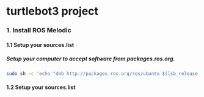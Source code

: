 # turtlebot3 project

### 1. Install ROS Melodic

#### 1.1 Setup your sources.list
##### Setup your computer to accept software from packages.ros.org.

``` bash
sudo sh -c 'echo "deb http://packages.ros.org/ros/ubuntu $(lsb_release -sc) main" > /etc/apt/sources.list.d/ros-latest.list'
```
#### 1.2 Setup your sources.list
